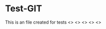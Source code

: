 Test-GIT
========
This is an file created for tests
<<apple>>
<<banana>>
<<lemon>>
<<chocolate>>
<<orange>>
